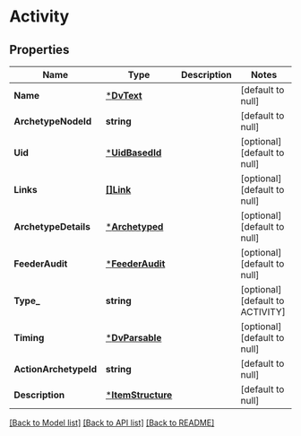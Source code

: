 # Activity

## Properties
Name | Type | Description | Notes
------------ | ------------- | ------------- | -------------
**Name** | [***DvText**](DvText.md) |  | [default to null]
**ArchetypeNodeId** | **string** |  | [default to null]
**Uid** | [***UidBasedId**](UidBasedId.md) |  | [optional] [default to null]
**Links** | [**[]Link**](Link.md) |  | [optional] [default to null]
**ArchetypeDetails** | [***Archetyped**](Archetyped.md) |  | [optional] [default to null]
**FeederAudit** | [***FeederAudit**](FeederAudit.md) |  | [optional] [default to null]
**Type_** | **string** |  | [optional] [default to ACTIVITY]
**Timing** | [***DvParsable**](DvParsable.md) |  | [optional] [default to null]
**ActionArchetypeId** | **string** |  | [default to null]
**Description** | [***ItemStructure**](ItemStructure.md) |  | [default to null]

[[Back to Model list]](../README.md#documentation-for-models) [[Back to API list]](../README.md#documentation-for-api-endpoints) [[Back to README]](../README.md)


